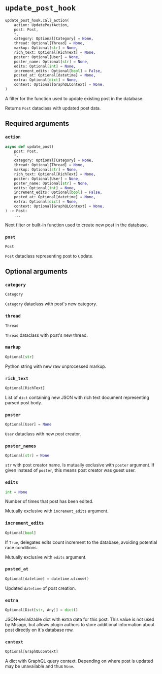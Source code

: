 # `update_post_hook`

```python
update_post_hook.call_action(
    action: UpdatePostAction,
    post: Post,
    *,
    category: Optional[Category] = None,
    thread: Optional[Thread] = None,
    markup: Optional[str] = None,
    rich_text: Optional[RichText] = None,
    poster: Optional[User] = None,
    poster_name: Optional[str] = None,
    edits: Optional[int] = None,
    increment_edits: Optional[bool] = False,
    posted_at: Optional[datetime] = None,
    extra: Optional[dict] = None,
    context: Optional[GraphQLContext] = None,
)
```

A filter for the function used to update existing post in the database.

Returns `Post` dataclass with updated post data.


## Required arguments

### `action`

```python
async def update_post(
    post: Post,
    *,
    category: Optional[Category] = None,
    thread: Optional[Thread] = None,
    markup: Optional[str] = None,
    rich_text: Optional[RichText] = None,
    poster: Optional[User] = None,
    poster_name: Optional[str] = None,
    edits: Optional[int] = None,
    increment_edits: Optional[bool] = False,
    posted_at: Optional[datetime] = None,
    extra: Optional[dict] = None,
    context: Optional[GraphQLContext] = None,
) -> Post:
    ...
```

Next filter or built-in function used to create new post in the database.


### `post`

```python
Post
```

`Post` dataclass representing post to update.


## Optional arguments


### `category`

```python
Category
```

`Category` dataclass with post's new category.


### `thread`

```python
Thread
```

`Thread` dataclass with post's new thread.


### `markup`

```python
Optional[str]
```

Python string with new raw unprocessed markup.


### `rich_text`

```python
Optional[RichText]
```

List of `dict` containing new JSON with rich text document representing parsed post body.


### `poster`

```python
Optional[User] = None
```

`User` dataclass with new post creator.


### `poster_names`

```python
Optional[str] = None
```

`str` with post creator name. Is mutually exclusive with `poster` argument. If given instead of `poster`, this means post creator was guest user.


### `edits`

```python
int = None
```

Number of times that post has been edited.

Mutually exclusive with `increment_edits` argument.


### `increment_edits`

```python
Optional[bool]
```

If `True`, delegates edits count increment to the database, avoiding potential race conditions.

Mutually exclusive with `edits` argument.


### `posted_at`

```python
Optional[datetime] = datetime.utcnow()
```

Updated `datetime` of post creation.


### `extra`

```python
Optional[Dict[str, Any]] = dict()
```

JSON-serializable dict with extra data for this post. This value is not used by Misago, but allows plugin authors to store additional information about post directly on it's database row.


### `context`

```python
Optional[GraphQLContext]
```

A dict with GraphQL query context. Depending on where post is updated may be unavailable and thus `None`.